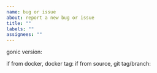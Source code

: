 ```yaml
---
name: bug or issue
about: report a new bug or issue
title: ""
labels: ""
assignees: ""
---
```


<!-- please fill these out: -->

gonic version:

if from docker, docker tag:
if from source, git tag/branch:

<!-- bug or issue: -->
